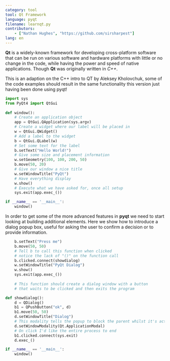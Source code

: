 ```yaml
---
category: tool
tool: Qt Framework
language: pyqt
filename: learnqt.py
contributors:
    - ["Nathan Hughes", "https://github.com/sirsharpest"]
lang: en
---
```


**Qt** is a widely-known framework for developing cross-platform software that can be run on various software and hardware platforms with little or no change in the code, while having the power and speed of native applications. Though **Qt** was originally written in *C++*.


This is an adaption on the C++ intro to QT by Aleksey Kholovchuk, some of the code examples should result in the same functionality
this version just having been done using pyqt! 

```Python
import sys
from PyQt4 import QtGui
	
def window():
	# Create an application object 
    app = QtGui.QApplication(sys.argv)
	# Create a widget where our label will be placed in
    w = QtGui.QWidget()
	# Add a label to the widget 
    b = QtGui.QLabel(w)
	# Set some text for the label 
    b.setText("Hello World!")
	# Give some size and placement information 
    w.setGeometry(100, 100, 200, 50)
    b.move(50, 20)
	# Give our window a nice title 
    w.setWindowTitle("PyQt")
	# Have everything display
    w.show()
	# Execute what we have asked for, once all setup
    sys.exit(app.exec_())

if __name__ == '__main__':
    window()

```

In order to get some of the more advanced features in **pyqt** we need to start looking at building additional elements. 
Here we show how to introduce a dialog popup box, useful for asking the user to confirm a decision or to provide information.

```Python 
    b.setText("Press me")
    b.move(50, 50)
    # Tell b to call this function when clicked
    # notice the lack of "()" on the function call
    b.clicked.connect(showdialog)
    w.setWindowTitle("PyQt Dialog")
    w.show()
    sys.exit(app.exec_())
	
	# This function should create a dialog window with a button
	# that waits to be clicked and then exits the program

def showdialog():
	d = QDialog()
    b1 = QPushButton("ok", d)
    b1.move(50, 50)
    d.setWindowTitle("Dialog")
    # This modality tells the popup to block the parent whilst it's active
    d.setWindowModality(Qt.ApplicationModal)
    # On click I'd like the entire process to end
    b1.clicked.connect(sys.exit)
    d.exec_()

if __name__ == '__main__':
    window()

```
